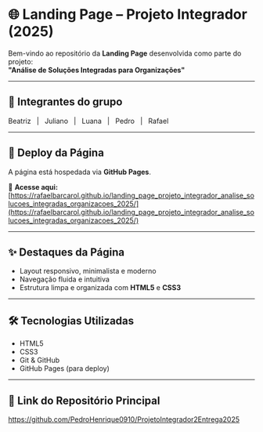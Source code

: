 # 🌐 Landing Page – Projeto Integrador (2025)

Bem-vindo ao repositório da **Landing Page** desenvolvida como parte do projeto:  
**"Análise de Soluções Integradas para Organizações"**

---

## 👥 Integrantes do grupo

Beatriz &nbsp;&nbsp;|&nbsp;&nbsp; Juliano &nbsp;&nbsp;|&nbsp;&nbsp; Luana &nbsp;&nbsp;|&nbsp;&nbsp; Pedro &nbsp;&nbsp;|&nbsp;&nbsp; Rafael

---

## 🚀 Deploy da Página

A página está hospedada via **GitHub Pages**.

🔗 **Acesse aqui:**  
[https://rafaelbarcarol.github.io/landing_page_projeto_integrador_analise_solucoes_integradas_organizacoes_2025/](https://rafaelbarcarol.github.io/landing_page_projeto_integrador_analise_solucoes_integradas_organizacoes_2025/)

---

## ✨ Destaques da Página

- Layout responsivo, minimalista e moderno  
- Navegação fluida e intuitiva  
- Estrutura limpa e organizada com **HTML5** e **CSS3**

---

## 🛠️ Tecnologias Utilizadas

- HTML5  
- CSS3  
- Git & GitHub  
- GitHub Pages (para deploy)

---

## 🔗 Link do Repositório Principal
https://github.com/PedroHenrique0910/ProjetoIntegrador2Entrega2025
